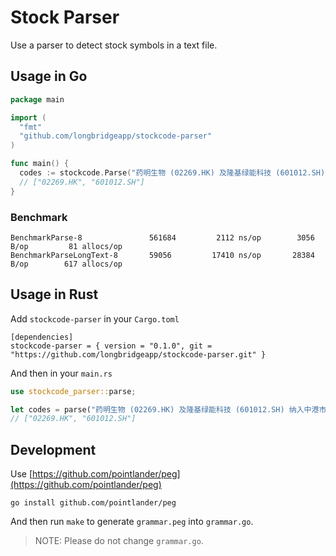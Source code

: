 # Stock Parser

Use a parser to detect stock symbols in a text file.

## Usage in Go

```go
package main

import (
  "fmt"
  "github.com/longbridgeapp/stockcode-parser"
)

func main() {
  codes := stockcode.Parse("药明生物 (02269.HK) 及隆基绿能科技 (601012.SH) 纳入中港市场首选名单。")
  // ["02269.HK", "601012.SH"]
}
```

### Benchmark

```
BenchmarkParse-8   	           561684	      2112 ns/op	    3056 B/op	      81 allocs/op
BenchmarkParseLongText-8   	   59056	     17410 ns/op	   28384 B/op	     617 allocs/op
```

## Usage in Rust

Add `stockcode-parser` in your `Cargo.toml`

```
[dependencies]
stockcode-parser = { version = "0.1.0", git = "https://github.com/longbridgeapp/stockcode-parser.git" }
```

And then in your `main.rs`

```rs
use stockcode_parser::parse;

let codes = parse("药明生物 (02269.HK) 及隆基绿能科技 (601012.SH) 纳入中港市场首选名单。");
// ["02269.HK", "601012.SH"]
```

## Development

Use [https://github.com/pointlander/peg](https://github.com/pointlander/peg)

```
go install github.com/pointlander/peg
```

And then run `make` to generate `grammar.peg` into `grammar.go`.

> NOTE: Please do not change `grammar.go`.
